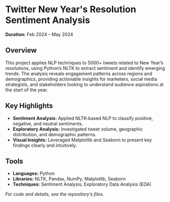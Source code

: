 # Twitter New Year's Resolution Sentiment Analysis

**Duration:** Feb 2024 – May 2024

## Overview
This project applies NLP techniques to 5000+ tweets related to New Year’s resolutions, using Python’s NLTK to extract sentiment and identify emerging trends. The analysis reveals engagement patterns across regions and demographics, providing actionable insights for marketers, social media strategists, and stakeholders looking to understand audience aspirations at the start of the year.

## Key Highlights
- **Sentiment Analysis:** Applied NLTK-based NLP to classify positive, negative, and neutral sentiments.
- **Exploratory Analysis:** Investigated tweet volume, geographic distribution, and demographic patterns.
- **Visual Insights:** Leveraged Matplotlib and Seaborn to present key findings clearly and intuitively.

## Tools
- **Languages:** Python
- **Libraries:** NLTK, Pandas, NumPy, Matplotlib, Seaborn
- **Techniques:** Sentiment Analysis, Exploratory Data Analysis (EDA)

*For code and details, see the repository’s files.*
